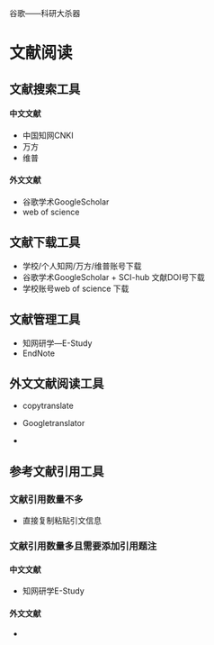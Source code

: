 谷歌——科研大杀器

# 文献阅读

## 文献搜索工具

#### 中文文献

- 中国知网CNKI
- 万方
- 维普

#### 外文文献

- 谷歌学术GoogleScholar
- web of science

## 文献下载工具

- 学校/个人知网/万方/维普账号下载
- 谷歌学术GoogleScholar + SCI-hub 文献DOI号下载
- 学校账号web of science 下载

## 文献管理工具

- 知网研学—E-Study
- EndNote

## 外文文献阅读工具

- copytranslate

- Googletranslator
- 

## 参考文献引用工具

### 文献引用数量不多

- 直接复制粘贴引文信息

### 文献引用数量多且需要添加引用题注

#### 中文文献

- 知网研学E-Study

#### 外文文献

- 






